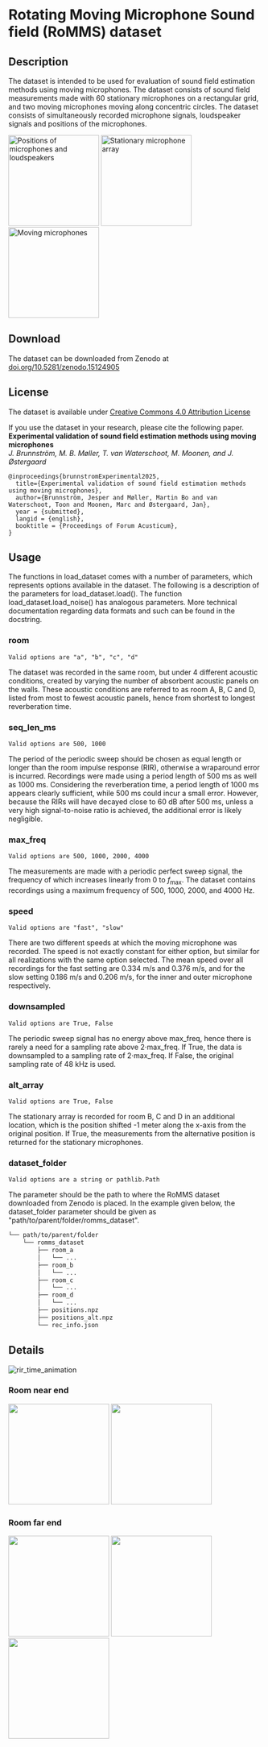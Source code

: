 # Rotating Moving Microphone Sound field (RoMMS) dataset
## Description
The dataset is intended to be used for evaluation of sound field estimation methods using moving microphones. The dataset consists of sound field measurements made with 60 stationary microphones on a rectangular grid, and two moving microphones moving along concentric circles. The dataset consists of simultaneously recorded microphone signals, loudspeaker signals and positions of the microphones. 


<img src="https://github.com/user-attachments/assets/651d0454-7811-40e0-b13f-844cf588dded" height="180" alt="Positions of microphones and loudspeakers">
<img src="https://github.com/user-attachments/assets/951e283b-c37e-47a6-97a6-560b924385e4" height="180" alt="Stationary microphone array">
<img src="https://github.com/user-attachments/assets/683acb43-60f0-4c0f-9d53-0d27c740be0b" height="180" alt="Moving microphones">



## Download
The dataset can be downloaded from Zenodo at [doi.org/10.5281/zenodo.15124905](https://doi.org/10.5281/zenodo.15124905)

## License
The dataset is available under [Creative Commons 4.0 Attribution License](LICENSE)

If you use the dataset in your research, please cite the following paper.\
**Experimental validation of sound field estimation methods using moving microphones**\
*J. Brunnström, M. B. Møller, T. van Waterschoot, M. Moonen, and J. Østergaard*
```
@inproceedings{brunnstromExperimental2025,
  title={Experimental validation of sound field estimation methods using moving microphones}, 
  author={Brunnström, Jesper and Møller, Martin Bo and van Waterschoot, Toon and Moonen, Marc and Østergaard, Jan},
  year = {submitted},
  langid = {english},
  booktitle = {Proceedings of Forum Acusticum},
}
```

## Usage
The functions in load_dataset comes with a number of parameters, which represents options available in the dataset. The following is a description of the parameters for load_dataset.load(). The function load_dataset.load_noise() has analogous parameters. More technical documentation regarding data formats and such can be found in the docstring. 

### room
`Valid options are "a", "b", "c", "d"`

The dataset was recorded in the same room, but under 4 different acoustic conditions, created by varying the number of absorbent acoustic panels on the walls. These acoustic conditions are referred to as room A, B, C and D,
listed from most to fewest acoustic panels, hence from shortest to longest reverberation time. 


### seq_len_ms
`Valid options are 500, 1000`

The period of the periodic sweep should be chosen as equal length or longer than the room impulse response (RIR), otherwise a wraparound error is incurred. Recordings were made using a period length of 500 ms as well as 1000 ms. Considering the reverberation time, a period length of 1000 ms appears clearly sufficient, while
500 ms could incur a small error. However, because the RIRs will have decayed close to 60 dB after 500 ms, unless a very high signal-to-noise ratio is achieved, the additional error is likely negligible.

### max_freq
`Valid options are 500, 1000, 2000, 4000`

The measurements are made with a periodic perfect sweep signal, the frequency of which increases linearly from 0 to $f_{\text{max}}$. The dataset contains recordings using a maximum frequency of 500, 1000, 2000, and 4000 Hz. 

### speed
`Valid options are "fast", "slow"`

There are two different speeds at which the moving microphone was recorded. The speed is not exactly constant for either option, but similar for all realizations with the same option selected. The mean speed over all recordings for the fast setting are 0.334 m/s and 0.376 m/s, and for the slow setting 0.186 m/s and 0.206 m/s, for the inner and outer microphone respectively. 

### downsampled
`Valid options are True, False`

The periodic sweep signal has no energy above max_freq, hence there is rarely a need for a sampling rate above $`2 \cdot`$max_freq. If True, the data is downsampled to a sampling rate of $`2 \cdot`$max_freq. If False, the original sampling rate of 48 kHz is used. 

### alt_array
`Valid options are True, False`

The stationary array is recorded for room B, C and D in an additional location, which is the position shifted -1 meter along the x-axis from the original position. If True, the measurements from the alternative position is returned for the stationary microphones. 

### dataset_folder
`Valid options are a string or pathlib.Path`

The parameter should be the path to where the RoMMS dataset downloaded from Zenodo is placed. In the example given below, the dataset_folder parameter should be given as "path/to/parent/folder/romms_dataset". 
```bash
└── path/to/parent/folder
    └── romms_dataset
        ├── room_a
        │   └── ...
        ├── room_b
        │   └── ...
        ├── room_c
        │   └── ...
        ├── room_d
        │   └── ...
        ├── positions.npz
        ├── positions_alt.npz
        └── rec_info.json
```

## Details
![rir_time_animation](https://github.com/user-attachments/assets/f17b02c8-61a3-4590-9921-6b8193d13b69)


### Room near end 
<img src="https://github.com/user-attachments/assets/aafbcba0-9f9c-4cef-b80d-f2595decac35" height="200">
<img src="https://github.com/user-attachments/assets/2bb4b850-ef92-403b-9c9c-732344f2117a" height="200">

### Room far end
<img src="https://github.com/user-attachments/assets/ef842646-f9a4-4450-9c55-5b4b0522c41d" height="200">
<img src="https://github.com/user-attachments/assets/d7d4961a-3f7f-4832-8671-66aa33cf0592" height="200">
<img src="https://github.com/user-attachments/assets/3edfd384-71a2-4af6-b950-f3b078d8ec8a" height="200">






